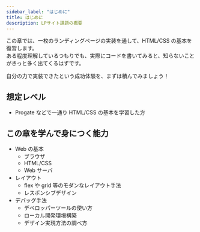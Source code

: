 ```yaml
---
sidebar_label: "はじめに"
title: はじめに
description: LPサイト課題の概要
---
```


この章では、一枚のランディングページの実装を通して、HTML/CSS の基本を復習します。  
ある程度理解しているつもりでも、実際にコードを書いてみると、知らないことがきっと多く出てくるはずです。

自分の力で実装できたという成功体験を、まずは積んでみましょう！

## 想定レベル

- Progate などで一通り HTML/CSS の基本を学習した方

## この章を学んで身につく能力

- Web の基本
  - ブラウザ
  - HTML/CSS
  - Web サーバ
- レイアウト
  - flex や grid 等のモダンなレイアウト手法
  - レスポンシブデザイン
- デバッグ手法
  - デベロッパーツールの使い方
  - ローカル開発環境構築
  - デザイン実現方法の調べ方
